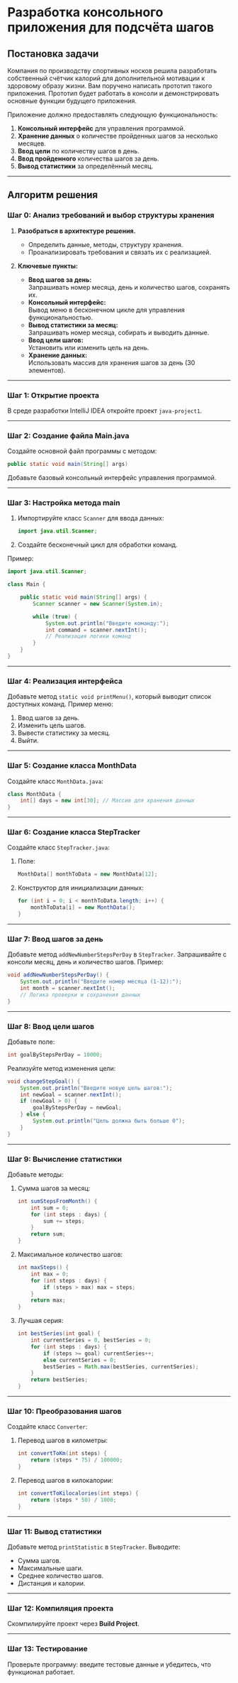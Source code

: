 # Разработка консольного приложения для подсчёта шагов

## Постановка задачи

Компания по производству спортивных носков решила разработать собственный счётчик калорий для дополнительной мотивации к
здоровому образу жизни. Вам поручено написать прототип такого приложения. Прототип будет работать в консоли и
демонстрировать основные функции будущего приложения.

Приложение должно предоставлять следующую функциональность:

1. **Консольный интерфейс** для управления программой.
2. **Хранение данных** о количестве пройденных шагов за несколько месяцев.
3. **Ввод цели** по количеству шагов в день.
4. **Ввод пройденного** количества шагов за день.
5. **Вывод статистики** за определённый месяц.

---

## Алгоритм решения

### Шаг 0: Анализ требований и выбор структуры хранения

1. **Разобраться в архитектуре решения.**
    - Определить данные, методы, структуру хранения.
    - Проанализировать требования и связать их с реализацией.

2. **Ключевые пункты:**
    - **Ввод шагов за день:**  
      Запрашивать номер месяца, день и количество шагов, сохранять их.
    - **Консольный интерфейс:**  
      Вывод меню в бесконечном цикле для управления функциональностью.
    - **Вывод статистики за месяц:**  
      Запрашивать номер месяца, собирать и выводить данные.
    - **Ввод цели шагов:**  
      Установить или изменить цель на день.
    - **Хранение данных:**  
      Использовать массив для хранения шагов за день (30 элементов).

---

### Шаг 1: Открытие проекта

В среде разработки IntelliJ IDEA откройте проект `java-project1`.

---

### Шаг 2: Создание файла Main.java

Создайте основной файл программы с методом:

```java
public static void main(String[] args)
```

Добавьте базовый консольный интерфейс управления программой.

---

### Шаг 3: Настройка метода main

1. Импортируйте класс `Scanner` для ввода данных:
   ```java
   import java.util.Scanner;
   ```
2. Создайте бесконечный цикл для обработки команд.

Пример:

```java
import java.util.Scanner;

class Main {

    public static void main(String[] args) {
        Scanner scanner = new Scanner(System.in);

        while (true) {
            System.out.println("Введите команду:");
            int command = scanner.nextInt();
            // Реализация логики команд
        }
    }
}
```

---

### Шаг 4: Реализация интерфейса

Добавьте метод `static void printMenu()`, который выводит список доступных команд. Пример меню:

1. Ввод шагов за день.
2. Изменить цель шагов.
3. Вывести статистику за месяц.
4. Выйти.

---

### Шаг 5: Создание класса MonthData

Создайте класс `MonthData.java`:

```java
class MonthData {
    int[] days = new int[30]; // Массив для хранения данных
}
```

---

### Шаг 6: Создание класса StepTracker

Создайте класс `StepTracker.java`:

1. Поле:
   ```java
   MonthData[] monthToData = new MonthData[12];
   ```
2. Конструктор для инициализации данных:
   ```java
   for (int i = 0; i < monthToData.length; i++) {
       monthToData[i] = new MonthData();
   }
   ```

---

### Шаг 7: Ввод шагов за день

Добавьте метод `addNewNumberStepsPerDay` в `StepTracker`. Запрашивайте с консоли месяц, день и количество шагов. Пример:

```java
void addNewNumberStepsPerDay() {
    System.out.println("Введите номер месяца (1-12):");
    int month = scanner.nextInt();
    // Логика проверки и сохранения данных
}
```

---

### Шаг 8: Ввод цели шагов

Добавьте поле:

```java
int goalByStepsPerDay = 10000;
```

Реализуйте метод изменения цели:

```java
void changeStepGoal() {
    System.out.println("Введите новую цель шагов:");
    int newGoal = scanner.nextInt();
    if (newGoal > 0) {
        goalByStepsPerDay = newGoal;
    } else {
        System.out.println("Цель должна быть больше 0");
    }
}
```

---

### Шаг 9: Вычисление статистики

Добавьте методы:

1. Сумма шагов за месяц:
   ```java
   int sumStepsFromMonth() {
       int sum = 0;
       for (int steps : days) {
           sum += steps;
       }
       return sum;
   }
   ```
2. Максимальное количество шагов:
   ```java
   int maxSteps() {
       int max = 0;
       for (int steps : days) {
           if (steps > max) max = steps;
       }
       return max;
   }
   ```
3. Лучшая серия:
   ```java
   int bestSeries(int goal) {
       int currentSeries = 0, bestSeries = 0;
       for (int steps : days) {
           if (steps >= goal) currentSeries++;
           else currentSeries = 0;
           bestSeries = Math.max(bestSeries, currentSeries);
       }
       return bestSeries;
   }
   ```

---

### Шаг 10: Преобразования шагов

Создайте класс `Converter`:

1. Перевод шагов в километры:
   ```java
   int convertToKm(int steps) {
       return (steps * 75) / 100000;
   }
   ```
2. Перевод шагов в килокалории:
   ```java
   int convertToKilocalories(int steps) {
       return (steps * 50) / 1000;
   }
   ```

---

### Шаг 11: Вывод статистики

Добавьте метод `printStatistic` в `StepTracker`. Выводите:

- Сумма шагов.
- Максимальные шаги.
- Среднее количество шагов.
- Дистанция и калории.

---

### Шаг 12: Компиляция проекта

Скомпилируйте проект через **Build Project**.

---

### Шаг 13: Тестирование

Проверьте программу: введите тестовые данные и убедитесь, что функционал работает.
